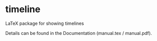 # timeline
LaTeX package for showing timelines

Details can be found in the Documentation (manual.tex / manual.pdf).
